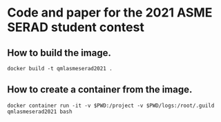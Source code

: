 # Code and paper for the 2021 ASME SERAD student contest


## How to build the image.

```
docker build -t qmlasmeserad2021 .
```

## How to create a container from the image.

```
docker container run -it -v $PWD:/project -v $PWD/logs:/root/.guild qmlasmeserad2021 bash
```